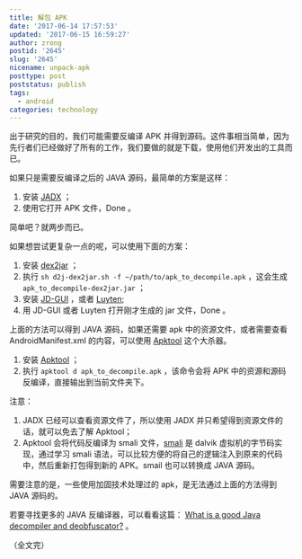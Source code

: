 ```yaml
---
title: 解包 APK
date: '2017-06-14 17:57:53'
updated: '2017-06-15 16:59:27'
author: zrong
postid: '2645'
slug: '2645'
nicename: unpack-apk
posttype: post
poststatus: publish
tags:
  - android
categories: technology
---
```


出于研究的目的，我们可能需要反编译 APK 并得到源码。这件事相当简单，因为先行者们已经做好了所有的工作，我们要做的就是下载，使用他们开发出的工具而已。

如果只是需要反编译之后的 JAVA 源码，最简单的方案是这样： <!--more-->

1. 安装 [JADX][6] ；
2. 使用它打开 APK 文件，Done 。

简单吧？就两步而已。

如果想尝试更复杂一点的呢，可以使用下面的方案：

1. 安装 [dex2jar][1] ；
2. 执行 `sh d2j-dex2jar.sh -f ~/path/to/apk_to_decompile.apk` ，这会生成 `apk_to_decompile-dex2jar.jar` ；
3. 安装 [JD-GUI][2] ，或者 [Luyten][5];
4. 用 JD-GUI 或者 Luyten  打开刚才生成的 jar 文件，Done 。

上面的方法可以得到 JAVA 源码，如果还需要 apk 中的资源文件，或者需要查看 AndroidManifest.xml 的内容，可以使用 [Apktool][3] 这个大杀器。

1. 安装 [Apktool][1] ；
2. 执行 `apktool d apk_to_decompile.apk` ，该命令会将 APK 中的资源和源码反编译，直接输出到当前文件夹下。

注意：

1. JADX 已经可以查看资源文件了，所以使用 JADX 并只希望得到资源文件的话，就可以免去了解 Apktool；
2. Apktool 会将代码反编译为 smali 文件，[smali][4] 是 dalvik 虚拟机的字节码实现，通过学习 smali 语法，可以比较方便的将自己的逻辑注入到原来的代码中，然后重新打包得到新的 APK。smail 也可以转换成 JAVA 源码。

需要注意的是，一些使用加固技术处理过的 apk，是无法通过上面的方法得到 JAVA 源码的。

若要寻找更多的 JAVA 反编译器，可以看看这篇： [What is a good Java decompiler and deobfuscator?][7] 。

（全文完）

[1]: https://github.com/pxb1988/dex2jar
[2]: http://jd.benow.ca/
[3]: https://ibotpeaches.github.io/Apktool/
[4]: https://github.com/JesusFreke/smali
[5]: https://github.com/deathmarine/Luyten
[6]: https://github.com/skylot/jadx
[7]: https://reverseengineering.stackexchange.com/a/13362
